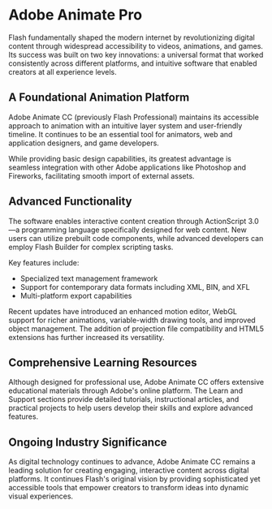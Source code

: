 # Adobe Animate Pro
Flash fundamentally shaped the modern internet by revolutionizing digital content through widespread accessibility to videos, animations, and games. Its success was built on two key innovations: a universal format that worked consistently across different platforms, and intuitive software that enabled creators at all experience levels.

## **A Foundational Animation Platform**

Adobe Animate CC (previously Flash Professional) maintains its accessible approach to animation with an intuitive layer system and user-friendly timeline. It continues to be an essential tool for animators, web and application designers, and game developers.

While providing basic design capabilities, its greatest advantage is seamless integration with other Adobe applications like Photoshop and Fireworks, facilitating smooth import of external assets.


## **Advanced Functionality**

The software enables interactive content creation through ActionScript 3.0—a programming language specifically designed for web content. New users can utilize prebuilt code components, while advanced developers can employ Flash Builder for complex scripting tasks.

Key features include:
- Specialized text management framework
- Support for contemporary data formats including XML, BIN, and XFL
- Multi-platform export capabilities

Recent updates have introduced an enhanced motion editor, WebGL support for richer animations, variable-width drawing tools, and improved object management. The addition of projection file compatibility and HTML5 extensions has further increased its versatility.

## **Comprehensive Learning Resources**

Although designed for professional use, Adobe Animate CC offers extensive educational materials through Adobe's online platform. The Learn and Support sections provide detailed tutorials, instructional articles, and practical projects to help users develop their skills and explore advanced features.


## **Ongoing Industry Significance**

As digital technology continues to advance, Adobe Animate CC remains a leading solution for creating engaging, interactive content across digital platforms. It continues Flash's original vision by providing sophisticated yet accessible tools that empower creators to transform ideas into dynamic visual experiences.
